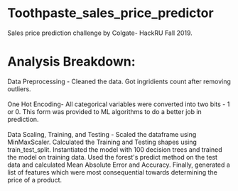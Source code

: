 # Toothpaste_sales_price_predictor
Sales price prediction challenge by Colgate- HackRU Fall 2019.

# Analysis Breakdown:
Data Preprocessing  - Cleaned the data. Got ingridients count after removing outliers.<br />
<br />
One Hot Encoding- All categorical variables were converted into two bits - 1 or 0. This form was provided to ML algorithms to do a better job in prediction.<br />
<br />
Data Scaling, Training, and Testing - Scaled the dataframe using MinMaxScaler. Calculated the Training and Testing shapes using train_test_split. Instantiated the model with 100 decision trees and trained the model on training data. Used the forest's predict method on the test data and calculated Mean Absolute Error and Accuracy. Finally, generated a list of features which were most consequential towards determining the price of a product.<br />
